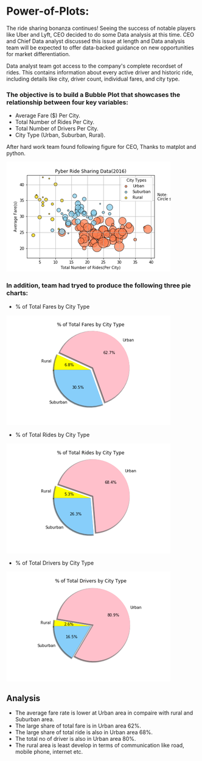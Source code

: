 # Power-of-Plots:

The ride sharing bonanza continues! Seeing the success of notable players like Uber and Lyft, CEO decided to do some Data analysis at this time. CEO and Chief Data analyst discussed this issue at length and Data analysis team will be expected to offer data-backed guidance on new opportunities for market differentiation.

Data analyst team got access to the company's complete recordset of rides. This contains information about every active driver and historic ride, including details like city, driver count, individual fares, and city type.

### The objective is to build a Bubble Plot that showcases the relationship between four key variables:

* Average Fare ($) Per City.
* Total Number of Rides Per City.
* Total Number of Drivers Per City.
* City Type (Urban, Suburban, Rural).

After hard work team found following figure for CEO, Thanks to matplot and python.

![GitHub Logo](https://github.com/obaid8712/Power-of-Plots/blob/master/Project-01/Pyber/image/RideShare.png)

### In addition, team had tryed to produce the following three pie charts:

* % of Total Fares by City Type

![GitHub Logo](https://github.com/obaid8712/Power-of-Plots/blob/master/Project-01/Pyber/image/FareCity.png)

* % of Total Rides by City Type

![GitHub Logo](https://github.com/obaid8712/Power-of-Plots/blob/master/Project-01/Pyber/image/RideCity.png)

* % of Total Drivers by City Type

![GitHub Logo](https://github.com/obaid8712/Power-of-Plots/blob/master/Project-01/Pyber/image/DriverCity.png)

## Analysis
* The average fare rate is lower at Urban area in compaire with rural and Suburban area.
* The large share of total fare is in Urban area 62%.
* The large share of total ride is also in Urban area 68%.
* The total no of driver is also in Urban area 80%.
* The rural area is least develop in terms of communication like road, mobile phone, internet etc.
